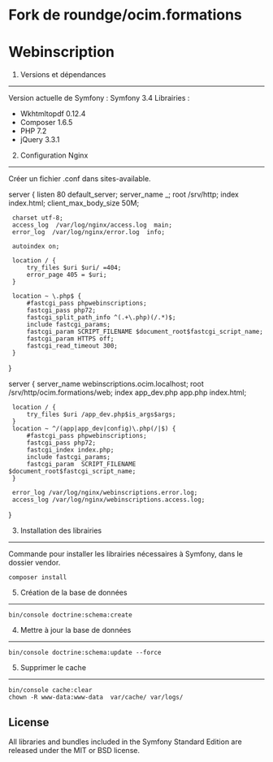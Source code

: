 # Fork de roundge/ocim.formations #

Webinscription
==============

1) Versions et dépendances
--------------------------

Version actuelle de Symfony : Symfony 3.4 
Librairies :
  * Wkhtmltopdf 0.12.4
  * Composer 1.6.5
  * PHP 7.2
  * jQuery 3.3.1

2) Configuration Nginx
----------------------

Créer un fichier .conf dans sites-available.

server {
     listen       80  default_server;
     server_name  _;
     root /srv/http;
     index index.html;
     client_max_body_size 50M;

     charset utf-8;
     access_log  /var/log/nginx/access.log  main;
     error_log  /var/log/nginx/error.log  info;

     autoindex on;

     location / {
         try_files $uri $uri/ =404;
         error_page 405 = $uri;
     }

     location ~ \.php$ {
         #fastcgi_pass phpwebinscriptions;
         fastcgi_pass php72;
         fastcgi_split_path_info ^(.+\.php)(/.*)$;
         include fastcgi_params;
         fastcgi_param SCRIPT_FILENAME $document_root$fastcgi_script_name;
         fastcgi_param HTTPS off;
         fastcgi_read_timeout 300;
     }
}

server {
     server_name webinscriptions.ocim.localhost;
     root /srv/http/ocim.formations/web;
     index app_dev.php app.php index.html;

     location / {
         try_files $uri /app_dev.php$is_args$args;
     }
     location ~ ^/(app|app_dev|config)\.php(/|$) {
         #fastcgi_pass phpwebinscriptions;
         fastcgi_pass php72;
         fastcgi_index index.php;
         include fastcgi_params;
         fastcgi_param  SCRIPT_FILENAME $document_root$fastcgi_script_name;
     }

     error_log /var/log/nginx/webinscriptions.error.log;
     access_log /var/log/nginx/webinscriptions.access.log;
}

3) Installation des librairies 
------------------------------

Commande pour installer les librairies nécessaires à Symfony, dans le dossier vendor.

    composer install

5) Création de la base de données
---------------------------------

    bin/console doctrine:schema:create 

4) Mettre à jour la base de données
-----------------------------------

    bin/console doctrine:schema:update --force

5) Supprimer le cache
---------------------

    bin/console cache:clear
    chown -R www-data:www-data  var/cache/ var/logs/ 

License
-------

All libraries and bundles included in the Symfony Standard Edition are
released under the MIT or BSD license.
